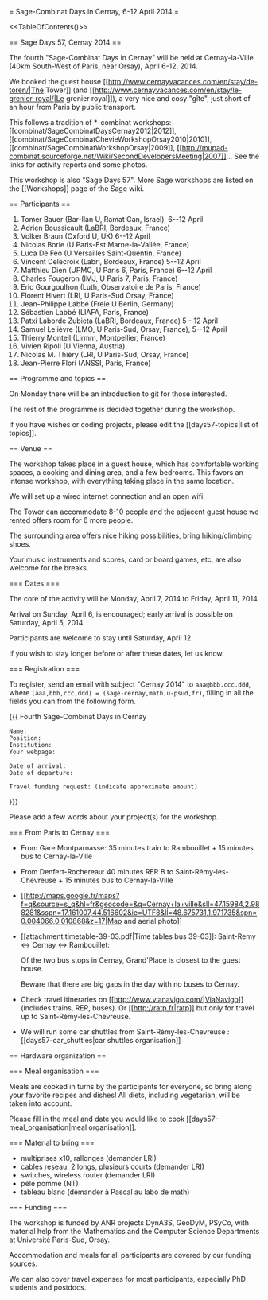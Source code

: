 = Sage-Combinat Days in Cernay, 6-12 April 2014 =

<<TableOfContents()>>

== Sage Days 57, Cernay 2014 ==

The fourth "Sage-Combinat Days in Cernay" will be held at Cernay-la-Ville
(40km South-West of Paris, near Orsay), April 6-12, 2014.

We booked the guest house
[[http://www.cernayvacances.com/en/stay/de-toren/|The Tower]] (and
[[http://www.cernayvacances.com/en/stay/le-grenier-royal/|Le grenier royal]]),
a very nice and cosy "gîte", just short of an hour from Paris by public transport.

This follows a tradition of *-combinat workshops: 
[[combinat/SageCombinatDaysCernay2012|2012]],
[[combinat/SageCombinatChevieWorkshopOrsay2010|2010]],
[[combinat/SageCombinatWorkshopOrsay|2009]], 
[[http://mupad-combinat.sourceforge.net/Wiki/SecondDevelopersMeeting|2007]]...
See the links for activity reports and some photos.

This workshop is also "Sage Days 57".
More Sage workshops are listed on the [[Workshops]] page of the Sage wiki.

== Participants ==

 1. Tomer Bauer (Bar-Ilan U, Ramat Gan, Israel), 6--12 April
 2. Adrien Boussicault (LaBRI, Bordeaux, France)
 3. Volker Braun (Oxford U, UK)  6--12 April
 4. Nicolas Borie (U Paris-Est Marne-la-Vallée, France)
 5. Luca De Feo (U Versailles Saint-Quentin, France)
 6. Vincent Delecroix (Labri, Bordeaux, France) 5--12 April
 7. Matthieu Dien (UPMC, U Paris 6, Paris, France) 6--12 April
 8. Charles Fougeron (IMJ, U Paris 7, Paris, France)
 9. Eric Gourgoulhon (Luth, Observatoire de Paris, France)
 10. Florent Hivert (LRI, U Paris-Sud Orsay, France)
 11. Jean-Philippe Labbé (Freie U Berlin, Germany)
 12. Sébastien Labbé (LIAFA, Paris, France)
 13. Patxi Laborde Zubieta (LaBRI, Bordeaux, France) 5 - 12 April
 14. Samuel Lelièvre (LMO, U Paris-Sud, Orsay, France), 5--12 April
 15. Thierry Monteil (Lirmm, Montpellier, France)
 16. Vivien Ripoll (U Vienna, Austria)
 17. Nicolas M. Thiéry (LRI, U Paris-Sud, Orsay, France)
 18. Jean-Pierre Flori (ANSSI, Paris, France)

== Programme and topics ==

On Monday there will be an introduction to git for those interested.

The rest of the programme is decided together during the workshop.

If you have wishes or coding projects, please edit the [[days57-topics|list of topics]].

== Venue ==

The workshop takes place in a guest house, which has comfortable working spaces,
a cooking and dining area, and a few bedrooms. This favors an intense workshop,
with everything taking place in the same location.

We will set up a wired internet connection and an open wifi.

The Tower can accommodate 8-10 people and the adjacent guest house
we rented offers room for 6 more people.

The surrounding area offers nice hiking possibilities, bring hiking/climbing shoes.

Your music instruments and scores, card or board games, etc, are also welcome for the breaks.

=== Dates ===

The core of the activity will be Monday, April 7, 2014 to Friday, April 11, 2014.

Arrival on Sunday, April 6, is encouraged; early arrival is possible on Saturday, April 5, 2014.

Participants are welcome to stay until Saturday, April 12.

If you wish to stay longer before or after these dates, let us know.

=== Registration ===

To register, send an email with subject "Cernay 2014" to `aaa@bbb.ccc.ddd`,
where `(aaa,bbb,ccc,ddd) = (sage-cernay,math,u-psud,fr)`, filling in all
the fields you can from the following form.

{{{
    Fourth Sage-Combinat Days in Cernay

    Name:
    Position:
    Institution:
    Your webpage:

    Date of arrival:
    Date of departure:

    Travel funding request: (indicate approximate amount)
}}}

Please add a few words about your project(s) for the workshop.


=== From Paris to Cernay ===

 * From Gare Montparnasse: 35 minutes train to Rambouillet + 15 minutes bus to Cernay-la-Ville
 * From Denfert-Rochereau: 40 minutes RER B to Saint-Rémy-les-Chevreuse + 15 minutes bus to Cernay-la-Ville
 * [[http://maps.google.fr/maps?f=q&source=s_q&hl=fr&geocode=&q=Cernay+la+ville&sll=47.15984,2.988281&sspn=17.161007,44.516602&ie=UTF8&ll=48.675731,1.971735&spn=0.004066,0.010868&z=17|Map and aerial photo]]

 * [[attachment:timetable-39-03.pdf|Time tables bus 39-03]]: Saint-Remy <-> Cernay <-> Rambouillet: 

   Of the two bus stops in Cernay, Grand'Place is closest to the guest house.

   Beware that there are big gaps in the day with no buses to Cernay.

 * Check travel itineraries on [[http://www.vianavigo.com/|ViaNavigo]] (includes trains, RER, buses).
   Or [[http://ratp.fr|ratp]] but only for travel up to Saint-Rémy-les-Chevreuse.

 * We will run some car shuttles from Saint-Rémy-les-Chevreuse : [[days57-car_shuttles|car shuttles organisation]]

== Hardware organization ==

=== Meal organisation ===

Meals are cooked in turns by the participants for everyone, so bring along your
favorite recipes and dishes! All diets, including vegetarian, will be taken into
account.

Please fill in the meal and date you would like to cook [[days57-meal_organisation|meal organisation]].


=== Material to bring ===

 * multiprises x10, rallonges (demander LRI)
 * cables reseau: 2 longs, plusieurs courts (demander LRI)
 * switches, wireless router (demander LRI)
 * pêle pomme (NT)
 * tableau blanc (demander à Pascal au labo de math)


=== Funding ===

The workshop is funded by ANR projects DynA3S, GeoDyM, PSyCo, with material help from the Mathematics and the Computer Science Departments at Université Paris-Sud, Orsay.

Accommodation and meals for all participants are covered by our funding sources.

We can also cover travel expenses for most participants, especially PhD students and postdocs.
